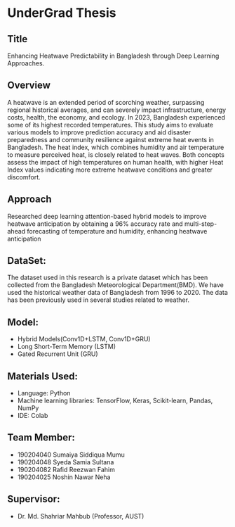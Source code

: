 # UnderGrad Thesis
## Title
Enhancing Heatwave Predictability in Bangladesh through Deep Learning Approaches.
## Overview
A heatwave is an extended period of scorching weather, surpassing regional historical averages, and can severely impact infrastructure, energy costs, health, the economy, and ecology. In 2023, Bangladesh experienced some of its highest recorded temperatures. This study aims to evaluate various models to improve prediction accuracy and aid disaster preparedness and community resilience against extreme heat events in Bangladesh. The heat index, which combines humidity and air temperature to measure perceived heat, is closely related to heat waves. Both concepts assess the impact of high temperatures on human health, with higher Heat Index values indicating more extreme heatwave conditions and greater discomfort.

## Approach
Researched deep learning attention-based hybrid models to improve heatwave anticipation by obtaining a 96% accuracy rate and multi-step-ahead forecasting of temperature and humidity, enhancing heatwave anticipation

## DataSet:
The dataset used in this research is a private dataset which has been collected from the Bangladesh Meteorological Department(BMD). We have used the historical weather data of Bangladesh from 1996 to 2020. The data has been previously used in several studies related to weather.

## Model:
* Hybrid Models(Conv1D+LSTM, Conv1D+GRU)
* Long Short-Term Memory (LSTM)
* Gated Recurrent Unit (GRU)

## Materials Used:
* Language: Python
* Machine learning libraries: TensorFlow, Keras, Scikit-learn, Pandas, NumPy
* IDE: Colab

## Team Member:
* 190204040 Sumaiya Siddiqua Mumu
* 190204048 Syeda Samia Sultana
* 190204082 Rafid Reezwan Fahim
* 190204025 Noshin Nawar Neha

## Supervisor: 
* Dr. Md. Shahriar Mahbub (Professor, AUST)
  
